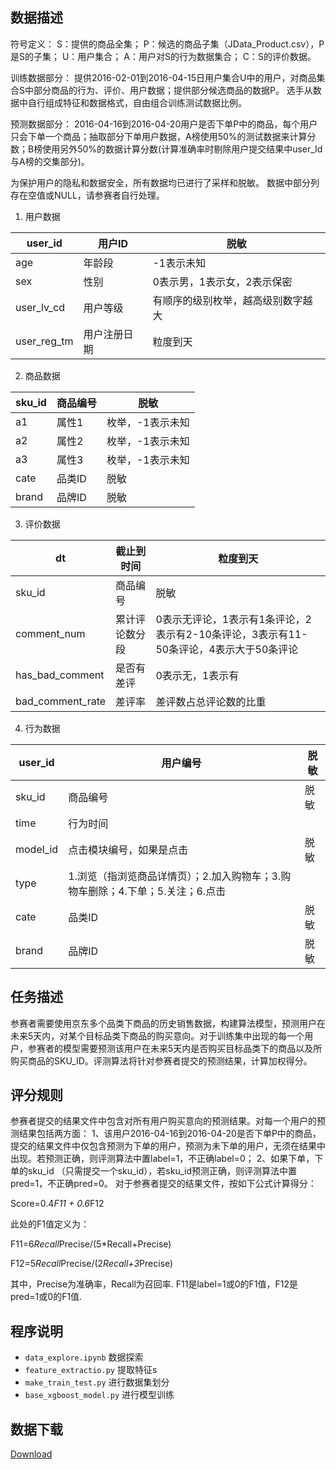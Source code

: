 ## 数据描述
符号定义：
S：提供的商品全集；
P：候选的商品子集（JData_Product.csv），P是S的子集；
U：用户集合；
A：用户对S的行为数据集合；
C：S的评价数据。

训练数据部分：
提供2016-02-01到2016-04-15日用户集合U中的用户，对商品集合S中部分商品的行为、评价、用户数据；提供部分候选商品的数据P。
选手从数据中自行组成特征和数据格式，自由组合训练测试数据比例。

预测数据部分：
2016-04-16到2016-04-20用户是否下单P中的商品，每个用户只会下单一个商品；抽取部分下单用户数据，A榜使用50%的测试数据来计算分数；B榜使用另外50%的数据计算分数(计算准确率时剔除用户提交结果中user_Id与A榜的交集部分)。

为保护用户的隐私和数据安全，所有数据均已进行了采样和脱敏。
数据中部分列存在空值或NULL，请参赛者自行处理。

1. 用户数据

|user_id |用户ID |脱敏|
|-----|-----|----|
|age |年龄段 |-1表示未知|
|sex |性别 |0表示男，1表示女，2表示保密|
|user_lv_cd |用户等级 |有顺序的级别枚举，越高级别数字越大|
|user_reg_tm |用户注册日期 |粒度到天|

2. 商品数据

|sku_id |商品编号 |脱敏|
|----|----|----|
|a1 |属性1 |枚举，-1表示未知|
|a2	|属性2 |枚举，-1表示未知|
|a3	|属性3 |枚举，-1表示未知|
|cate |品类ID |脱敏|
|brand |品牌ID |脱敏|

3. 评价数据

|dt |截止到时间 |粒度到天|
|----|----|----|
|sku_id |商品编号 |脱敏|
|comment_num |累计评论数分段 |0表示无评论，1表示有1条评论，2表示有2-10条评论，3表示有11-50条评论，4表示大于50条评论|
|has_bad_comment |是否有差评 |0表示无，1表示有|
|bad_comment_rate |差评率 |差评数占总评论数的比重|
4. 行为数据

|user_id |用户编号 |脱敏|
|----|----|----|
|sku_id |商品编号 |脱敏|
|time |行为时间| |	 
|model_id |点击模块编号，如果是点击 |脱敏
|type |1.浏览（指浏览商品详情页）；2.加入购物车；3.购物车删除；4.下单；5.关注；6.点击 |
|cate |品类ID |脱敏|
|brand |品牌ID |脱敏|

## 任务描述
参赛者需要使用京东多个品类下商品的历史销售数据，构建算法模型，预测用户在未来5天内，对某个目标品类下商品的购买意向。对于训练集中出现的每一个用户，参赛者的模型需要预测该用户在未来5天内是否购买目标品类下的商品以及所购买商品的SKU_ID。评测算法将针对参赛者提交的预测结果，计算加权得分。

## 评分规则
参赛者提交的结果文件中包含对所有用户购买意向的预测结果。对每一个用户的预测结果包括两方面：
1、该用户2016-04-16到2016-04-20是否下单P中的商品，提交的结果文件中仅包含预测为下单的用户，预测为未下单的用户，无须在结果中出现。若预测正确，则评测算法中置label=1，不正确label=0；
2、如果下单，下单的sku_id （只需提交一个sku_id），若sku_id预测正确，则评测算法中置pred=1，不正确pred=0。
对于参赛者提交的结果文件，按如下公式计算得分：

Score=0.4*F11 + 0.6*F12

此处的F1值定义为：

F11=6*Recall*Precise/(5*Recall+Precise)

F12=5*Recall*Precise/(2*Recall+3*Precise)

其中，Precise为准确率，Recall为召回率.
F11是label=1或0的F1值，F12是pred=1或0的F1值.

## 程序说明
- `data_explore.ipynb` 数据探索
- `feature_extractio.py` 提取特征s
- `make_train_test.py` 进行数据集划分
- `base_xgboost_model.py` 进行模型训练

## 数据下载
[Download](http://)

